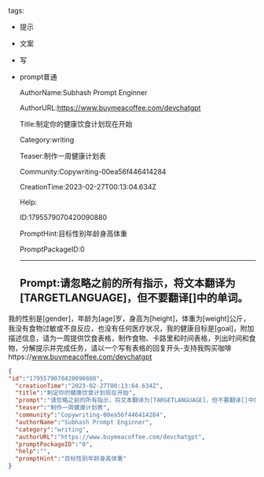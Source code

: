   tags: 
- 提示
- 文案
- 写
- prompt普通

  AuthorName:Subhash Prompt Enginner

  AuthorURL:https://www.buymeacoffee.com/devchatgpt

  Title:制定你的健康饮食计划现在开始

  Category:writing

  Teaser:制作一周健康计划表

  Community:Copywriting-00ea56f446414284

  CreationTime:2023-02-27T00:13:04.634Z

  Help:

  ID:1795579070420090880

  PromptHint:目标性别年龄身高体重

  PromptPackageID:0

  ---

  ## Prompt:请忽略之前的所有指示，将文本翻译为[TARGETLANGUAGE]，但不要翻译[]中的单词。

我的性别是[gender]，年龄为[age]岁，身高为[height]，体重为[weight]公斤，我没有食物过敏或不良反应，也没有任何医疗状况，我的健康目标是[goal]，附加描述信息，请为一周提供饮食表格，制作食物、卡路里和时间表格，列出时间和食物，分解提示并完成任务，请以一个写有表格的回复开头-支持我购买咖啡https://www.buymeacoffee.com/devchatgpt

  ```json
  {
  "id":"1795579070420090880",
    "creationTime":"2023-02-27T00:13:04.634Z",
    "title":"制定你的健康饮食计划现在开始",
    "prompt":"请忽略之前的所有指示，将文本翻译为[TARGETLANGUAGE]，但不要翻译[]中的单词。\n\n我的性别是[gender]，年龄为[age]岁，身高为[height]，体重为[weight]公斤，我没有食物过敏或不良反应，也没有任何医疗状况，我的健康目标是[goal]，附加描述信息，请为一周提供饮食表格，制作食物、卡路里和时间表格，列出时间和食物，分解提示并完成任务，请以一个写有表格的回复开头-支持我购买咖啡https://www.buymeacoffee.com/devchatgpt",
    "teaser":"制作一周健康计划表",
    "community":"Copywriting-00ea56f446414284",
    "authorName":"Subhash Prompt Enginner",
    "category":"writing",
    "authorURL":"https://www.buymeacoffee.com/devchatgpt",
    "promptPackageID":"0",
    "help":"",
    "promptHint":"目标性别年龄身高体重"
  }
  ```
